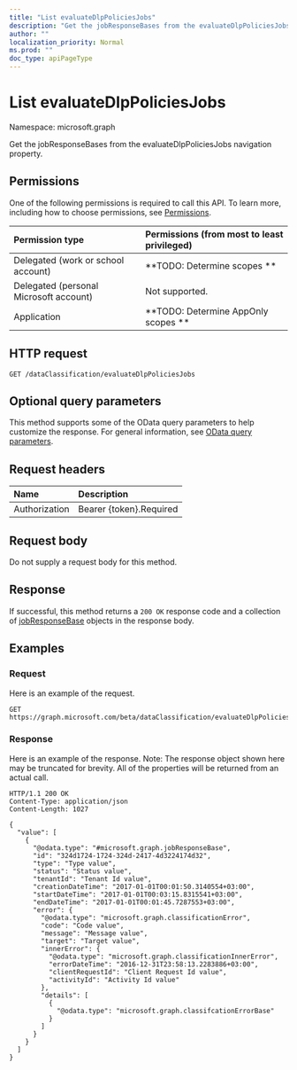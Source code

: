 ```yaml
---
title: "List evaluateDlpPoliciesJobs"
description: "Get the jobResponseBases from the evaluateDlpPoliciesJobs navigation property."
author: ""
localization_priority: Normal
ms.prod: ""
doc_type: apiPageType
---
```


# List evaluateDlpPoliciesJobs

Namespace: microsoft.graph

Get the jobResponseBases from the evaluateDlpPoliciesJobs navigation property.

## Permissions
One of the following permissions is required to call this API. To learn more, including how to choose permissions, see [Permissions](/concepts/permissions-reference.md).

|Permission type|Permissions (from most to least privileged)|
|:---|:---|
|Delegated (work or school account)|**TODO: Determine scopes **|
|Delegated (personal Microsoft account)|Not supported.|
|Application|**TODO: Determine AppOnly scopes **|

## HTTP request
<!-- {
  "blockType": "ignored"
}
-->
``` http
GET /dataClassification/evaluateDlpPoliciesJobs
```

## Optional query parameters
This method supports some of the OData query parameters to help customize the response. For general information, see [OData query parameters](/graph/query-parameters).

## Request headers
|Name|Description|
|:---|:---|
|Authorization|Bearer {token}.Required|

## Request body
Do not supply a request body for this method.

## Response
If successful, this method returns a `200 OK` response code and a collection of [jobResponseBase](../resources/jobresponsebase.md) objects in the response body.

## Examples

### Request
Here is an example of the request.
<!-- {
  "blockType": "request",
  "name": "get_jobresponsebase"
}
-->
``` http
GET https://graph.microsoft.com/beta/dataClassification/evaluateDlpPoliciesJobs
```

### Response
Here is an example of the response. Note: The response object shown here may be truncated for brevity. All of the properties will be returned from an actual call.
<!-- {
  "blockType": "response",
  "truncated": true,
  "@odata.type": "collection(microsoft.graph.jobresponsebase)"
}
-->
``` http
HTTP/1.1 200 OK
Content-Type: application/json
Content-Length: 1027

{
  "value": [
    {
      "@odata.type": "#microsoft.graph.jobResponseBase",
      "id": "324d1724-1724-324d-2417-4d3224174d32",
      "type": "Type value",
      "status": "Status value",
      "tenantId": "Tenant Id value",
      "creationDateTime": "2017-01-01T00:01:50.3140554+03:00",
      "startDateTime": "2017-01-01T00:03:15.8315541+03:00",
      "endDateTime": "2017-01-01T00:01:45.7287553+03:00",
      "error": {
        "@odata.type": "microsoft.graph.classificationError",
        "code": "Code value",
        "message": "Message value",
        "target": "Target value",
        "innerError": {
          "@odata.type": "microsoft.graph.classificationInnerError",
          "errorDateTime": "2016-12-31T23:58:13.2283886+03:00",
          "clientRequestId": "Client Request Id value",
          "activityId": "Activity Id value"
        },
        "details": [
          {
            "@odata.type": "microsoft.graph.classifcationErrorBase"
          }
        ]
      }
    }
  ]
}
```

